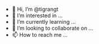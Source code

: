 - 👋 Hi, I’m @tigrangt
- 👀 I’m interested in ...
- 🌱 I’m currently learning ...
- 💞️ I’m looking to collaborate on ...
- 📫 How to reach me ...

<!---
tigrangt/tigrangt is a ✨ special ✨ repository because its `README.md` (this file) appears on your GitHub profile.
You can click the Preview link to take a look at your changes.
--->
